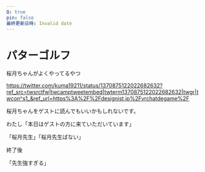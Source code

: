 ```yaml
---
Q: true
pin: false
最終更新日時: Invalid date
---
```

# パターゴルフ

桜月ちゃんがよくやってるやつ

https://twitter.com/kuma19211/status/1370875122022682632?ref_src=twsrctfw|twcamptweetembed|twterm1370875122022682632|twgr|twcon^s1_&ref_url=https%3A%2F%2Fdesignist.jp%2Fvrchatdegame%2F

桜月ちゃんをゲストに読んでもいいかもしれないです。

わたし「本日はゲストの方に来ていただいています」

「桜月先生」「桜月先生ぱない」

終了後

「先生強すぎる」